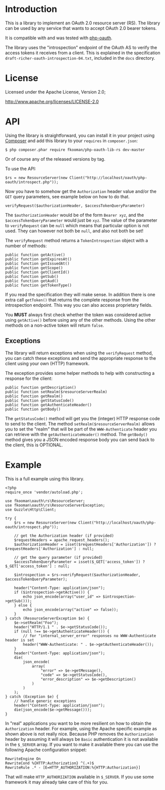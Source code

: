 # Introduction
This is a library to implement an OAuth 2.0 resource server (RS). The library
can be used by any service that wants to accept OAuth 2.0 bearer tokens.

It is compatible with and was tested with 
[php-oauth](https://github.com/fkooman/php-oauth).

The library uses the "introspection" endpoint of the OAuth AS to verify the 
access tokens it receives from a client. This is explained in the specification
`draft-richer-oauth-introspection-04.txt`, included in the `docs` directory.

# License
Licensed under the Apache License, Version 2.0;

   http://www.apache.org/licenses/LICENSE-2.0

# API
Using the library is straightforward, you can install it in your project using
[Composer](http://www.getcomposer.org) and add this library to your `requires`
in `composer.json`:

    $ php composer.phar require fkooman/php-oauth-lib-rs dev-master

Or of course any of the released versions by tag.

To use the API:

    $rs = new ResourceServer(new Client("http://localhost/oauth/php-oauth/introspect.php"));

Now you have to somehow get the `Authorization` header value and/or the `GET` 
query parameters, see example below on how to do that.

    verifyRequest($authorizationHeader, $accessTokenQueryParameter)

The `$authorizationHeader` would be of the form `Bearer xyz`, and the 
`$accessTokenQueryParameter` would just be `xyz`. The value of the parameter to
`verifyRequest` can be `null` which means that particular option is not used. 
They can however not both be `null`, and also not both be set!

The `verifyRequest` method returns a `TokenIntrospection` object with a number
of methods:

    public function getActive()
    public function getExpiresAt()
    public function getIssuedAt()
    public function getScope()
    public function getClientId()
    public function getSub()
    public function getAud()
    public function getTokenType()

If you read the specification they will make sense. In addition there is one 
extra call `getToken()` that returns the complete response from the 
introspection endpoint. This way you can also access proprietary fields.

You **MUST** always first check whether the token was considered active using
`getActive()` before using any of the other methods. Using the other methods on
a non-active token will return `false`.

## Exceptions
The library will return exceptions when using the `verifyRequest` method, you
can catch these exceptions and send the appropriate response to the client
using your own (HTTP) framework.

The exception provides some helper methods to help with constructing a response
for the client:

    public function getDescription()
    public function setRealm($resourceServerRealm)
    public function getRealm()
    public function getStatusCode()
    public function getAuthenticateHeader()
    public function getBody()

The `getStatusCode()` method will get you the (integer) HTTP response code
to send to the client. The method `setRealm($resourceServerRealm)` allows you 
to set the "realm" that will be part of the `WWW-Authenticate` header you can
retrieve with the `getAuthenticateHeader()` method. The `getBody()` method 
gives you a JSON encoded response body you can send back to the client, this is 
OPTIONAL.

# Example
This is a full example using this library.

    <?php
    require_once 'vendor/autoload.php';

    use fkooman\oauth\rs\ResourceServer;
    use fkooman\oauth\rs\ResourceServerException;
    use Guzzle\Http\Client;

    try {
        $rs = new ResourceServer(new Client("http://localhost/oauth/php-oauth/introspect.php"));

        // get the Authorization header (if provided)
        $requestHeaders = apache_request_headers();
        $authorizationHeader = isset($requestHeaders['Authorization']) ? $requestHeaders['Authorization'] : null;

        // get the query parameter (if provided)
        $accessTokenQueryParameter = isset($_GET['access_token']) ? $_GET['access_token'] : null;

        $introspection = $rs->verifyRequest($authorizationHeader, $accessTokenQueryParameter);

        header("Content-Type: application/json");
        if ($introspection->getActive()) {
            echo json_encode(array("user_id" => $introspection->getSub()));
        } else {
            echo json_encode(array("active" => false));
        }
    } catch (ResourceServerException $e) {
        $e->setRealm("Foo");
        header("HTTP/1.1 " . $e->getStatusCode());
        if (null !== $e->getAuthenticateHeader()) {
            // for "internal_server_error" responses no WWW-Authenticate header is set
            header("WWW-Authenticate: " . $e->getAuthenticateHeader());
        }
        header("Content-Type: application/json");
        die(
            json_encode(
                array(
                    "error" => $e->getMessage(), 
                    "code" => $e->getStatusCode(), 
                    "error_description" => $e->getDescription()
                )
            )
        );
    } catch (Exception $e) {
        // handle generic exceptions
        header("Content-Type: application/json");
        die(json_encode($e->getMessage()));
    }

In "real" applications you want to be more resilient on how to obtain the 
`Authorization` header. For example, using the Apache specific example as shown
above is not really nice. Because PHP removes the `Authorization` header by 
assuming it will always be `Basic` authentication it is not available in the 
`$_SERVER` array. If you want to make it available there you can use the 
following Apache configuration snippet:

    RewriteEngine On
    RewriteCond %{HTTP:Authorization} ^(.+)$
    RewriteRule .* - [E=HTTP_AUTHORIZATION:%{HTTP:Authorization}]

That will make `HTTP_AUTHORIZATION` available in `$_SERVER`. If you use some
framework it may already take care of this for you.
